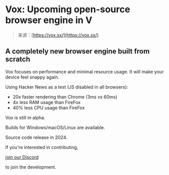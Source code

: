 <!--yml
category: 未分类
date: 2024-05-27 14:29:28
-->

# Vox: Upcoming open-source browser engine in V

> 来源：[https://vox.sx/](https://vox.sx/)

## A completely new browser engine built from scratch

Vox focuses on performance and minimal resource usage. It will make your device feel snappy again.

Using Hacker News as a test (JS disabled in all browsers):

*   20x faster rendering than Chrome (3ms vs 60ms)
*   4x less RAM usage than FireFox
*   40% less CPU usage than FireFox

Vox is still in alpha.

Builds for Windows/macOS/Linux are available.

Source code release in 2024.

If you're interested in contributing,

[join our Discord](https://discord.gg/vlang)

to join the development.